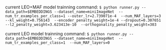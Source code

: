 current LEO+MAF model trainning command:
`$ python runner.py --data_path=$EMBEDDINGS --dataset_name=miniImageNet  --num_tr_examples_per_class=1 --outer_lr=2.739071e-4  --num_MAF_layers=3 --kl_weight=0.756143  --encoder_penalty_weight=1e-4 --dropout=0.307651  --l2_penalty_weight=3.623413e-10  --orthogonality_penalty_weight=303`

current LEO model trainning command:
`$ python runner.py --data_path=$EMBEDDINGS --dataset_name=miniImageNet  --num_tr_examples_per_class=1  --num_MAF_layers=0 `